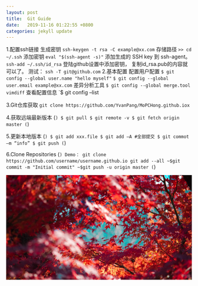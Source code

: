 ```yaml
---
layout: post
title:  Git Guide
date:   2019-11-16 01:22:55 +0800
categories: jekyll update
---
```


1.配置ssh链接
   生成密钥
   `ssh-keygen -t rsa -C example@xx.com`
   存储路径
   `>> cd ~/.ssh`
   添加密钥
   `eval "$(ssh-agent -s)"`
   添加生成的 SSH key 到 ssh-agent。
   `ssh-add ~/.ssh/id_rsa`
   登陆github设置中添加密钥， 复制id_rsa.pub的内容就可以了。
   测试：
   `ssh -T git@github.com`
2.基本配置
   配置用户配置
   `$ git config --global user.name "hello myself"`
   `$ git config --global user.email example@xx.com`
   差异分析工具
   `$ git config --global merge.tool vimdiff`
   查看配置信息
   `$ git config –list

3.Git仓库获取
   `git clone https://github.com/YvanPang/MoPCHong.github.iox`

4.获取远端最新版本
(```)
   $ git pull
   $ git remote -v
   $ git fetch origin master
(```)

5.更新本地版本
(```)
   $ git add xxx.file
   $ git add –A
   #全部提交
   $ git commot –m “info”
   $ git push
(```)

6.Clone Repositories
(```)
   Demo：
   git clone https://github.com/username/username.github.io
   git add --all
   ~$git commit -m "Initial commit"
   ~$git push -u origin master
(```)


![avatar](/assets/images/header_bg.jpg)